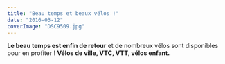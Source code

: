 ```yaml
---
title: "Beau temps et beaux vélos !"
date: "2016-03-12"
coverImage: "DSC9509.jpg"
---
```


**Le beau temps est enfin de retour** et de nombreux vélos sont disponibles pour en profiter ! **Vélos de ville, VTC, VTT, vélos enfant.**
